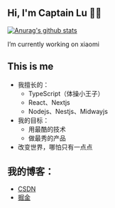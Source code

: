 ## Hi, I'm Captain Lu 👨‍💻‍

[![Anurag's github stats](https://github-readme-stats.vercel.app/api?username=0-Captain)](https://github.com/anuraghazra/github-readme-stats)

I’m currently working on xiaomi

## This is me

- 我擅长的：
  - TypeScript（体操小王子）
  - React、Nextjs
  - Nodejs、Nestjs、Midwayjs
- 我的目标：
  - 用最酷的技术
  - 做最秀的产品
- 改变世界，哪怕只有一点点

## 我的博客：
- [CSDN](https://blog.csdn.net/qq_39807732)
- [掘金](https://juejin.cn/user/3747568538364318)
